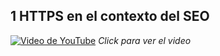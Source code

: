 ## 1 HTTPS en el contexto del SEO

[![Video de YouTube](https://i9.ytimg.com/vi_webp/6R-aXSIG9r0/mq1.webp?sqp=CJCk8KkG-oaymwEmCMACELQB8quKqQMa8AEB-AH-CYAC0AWKAgwIABABGEsgSChyMA8=&rs=AOn4CLDt6j1qeWPcdzn2u-GEyMwgdGT1kw)](https://youtu.be/6R-aXSIG9r0)
_Click para ver el video_
